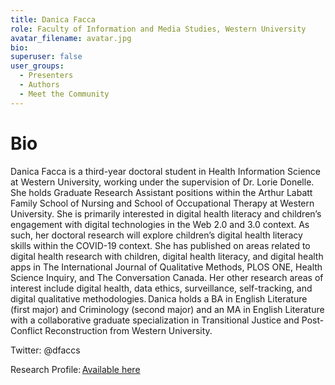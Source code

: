 ```yaml
---
title: Danica Facca
role: Faculty of Information and Media Studies, Western University
avatar_filename: avatar.jpg
bio: 
superuser: false
user_groups:
  - Presenters
  - Authors
  - Meet the Community
---
```

# Bio

Danica Facca is a third-year doctoral student in Health Information Science at Western University, working under the supervision of Dr. Lorie Donelle. She holds Graduate Research Assistant positions within the Arthur Labatt Family School of Nursing and School of Occupational Therapy at Western University. She is primarily interested in digital health literacy and children’s engagement with digital technologies in the Web 2.0 and 3.0 context. As such, her doctoral research will explore children’s digital health literacy skills within the COVID-19 context. She has published on areas related to digital health research with children, digital health literacy, and digital health apps in The International Journal of Qualitative Methods, PLOS ONE, Health Science Inquiry, and The Conversation Canada. Her other research areas of interest include digital health, data ethics, surveillance, self-tracking, and digital qualitative methodologies. Danica holds a BA in English Literature (first major) and Criminology (second major) and an MA in English Literature with a collaborative graduate specialization in Transitional Justice and Post-Conflict Reconstruction from Western University. 

Twitter: @dfaccs 

Research Profile: [Available here](https://www.fims.uwo.ca/people/profiles/danica_facca.html)

